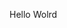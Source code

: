Hello Wolrd









































































































































































































































































































































































































































































































































































































































































































































































































































































































































































































































































































































































































































































































































































































































































































































































































































































































































































































































































































































































































































































































































































































































































































































































































































































































































































































































































































































































































































































































































































































































































































































































































































































































































































































































































































































































































































































































































































































































































































































































































































































































































































































































































































































































































































































































































































































































































































































































































































































































